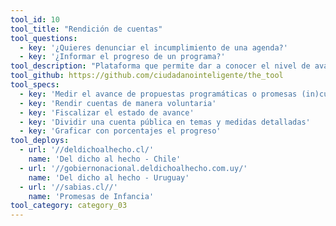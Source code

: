 ```yaml
---
tool_id: 10
tool_title: "Rendición de cuentas"
tool_questions:
  - key: '¿Quieres denunciar el incumplimiento de una agenda?'
  - key: '¿Informar el progreso de un programa?'
tool_description: "Plataforma que permite dar a conocer el nivel de avance de un proyecto con porcentajes por categoría, ya sea para rendir cuentas de manera voluntaria o para exponer el proceso de un otro."
tool_github: https://github.com/ciudadanointeligente/the_tool
tool_specs:
  - key: 'Medir el avance de propuestas programáticas o promesas (in)cumplidas'
  - key: 'Rendir cuentas de manera voluntaria'
  - key: 'Fiscalizar el estado de avance'
  - key: 'Dividir una cuenta pública en temas y medidas detalladas'
  - key: 'Graficar con porcentajes el progreso'
tool_deploys:
  - url: '//deldichoalhecho.cl/'
    name: 'Del dicho al hecho - Chile'
  - url: '//gobiernonacional.deldichoalhecho.com.uy/'
    name: 'Del dicho al hecho - Uruguay'
  - url: '//sabias.cl//'
    name: 'Promesas de Infancia'
tool_category: category_03
---
```

